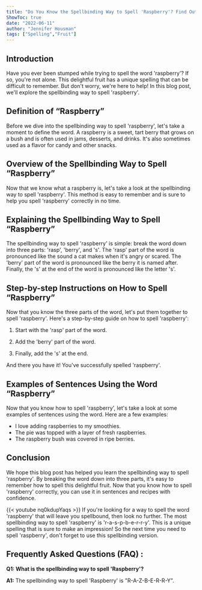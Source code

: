 ```yaml
---
title: "Do You Know the Spellbinding Way to Spell 'Raspberry'? Find Out Now!"
ShowToc: true 
date: "2022-06-11"
author: "Jennifer Housman" 
tags: ["Spelling","Fruit"]
---
```

## Introduction

Have you ever been stumped while trying to spell the word 'raspberry'? If so, you're not alone. This delightful fruit has a unique spelling that can be difficult to remember. But don't worry, we're here to help! In this blog post, we'll explore the spellbinding way to spell 'raspberry'.

## Definition of “Raspberry”

Before we dive into the spellbinding way to spell 'raspberry', let's take a moment to define the word. A raspberry is a sweet, tart berry that grows on a bush and is often used in jams, desserts, and drinks. It's also sometimes used as a flavor for candy and other snacks.

## Overview of the Spellbinding Way to Spell “Raspberry”

Now that we know what a raspberry is, let's take a look at the spellbinding way to spell 'raspberry'. This method is easy to remember and is sure to help you spell 'raspberry' correctly in no time.

## Explaining the Spellbinding Way to Spell “Raspberry”

The spellbinding way to spell 'raspberry' is simple: break the word down into three parts: 'rasp', 'berry', and 's'. The 'rasp' part of the word is pronounced like the sound a cat makes when it's angry or scared. The 'berry' part of the word is pronounced like the berry it is named after. Finally, the 's' at the end of the word is pronounced like the letter 's'.

## Step-by-step Instructions on How to Spell “Raspberry”

Now that you know the three parts of the word, let's put them together to spell 'raspberry'. Here's a step-by-step guide on how to spell 'raspberry':

1. Start with the 'rasp' part of the word.

2. Add the 'berry' part of the word.

3. Finally, add the 's' at the end.

And there you have it! You've successfully spelled 'raspberry'.

## Examples of Sentences Using the Word “Raspberry”

Now that you know how to spell 'raspberry', let's take a look at some examples of sentences using the word. Here are a few examples:

- I love adding raspberries to my smoothies.
- The pie was topped with a layer of fresh raspberries.
- The raspberry bush was covered in ripe berries.

## Conclusion

We hope this blog post has helped you learn the spellbinding way to spell 'raspberry'. By breaking the word down into three parts, it's easy to remember how to spell this delightful fruit. Now that you know how to spell 'raspberry' correctly, you can use it in sentences and recipes with confidence.

{{< youtube nq0kdupYaqs >}} 
If you're looking for a way to spell the word 'raspberry' that will leave you spellbound, then look no further. The most spellbinding way to spell 'raspberry' is 'r-a-s-p-b-e-r-r-y'. This is a unique spelling that is sure to make an impression! So the next time you need to spell 'raspberry', don't forget to use this spellbinding version.

## Frequently Asked Questions (FAQ) :
**Q1: What is the spellbinding way to spell 'Raspberry'?**

**A1:** The spellbinding way to spell 'Raspberry' is "R-A-Z-B-E-R-R-Y".





